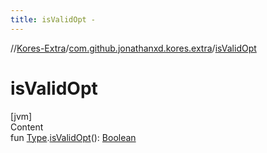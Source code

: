 ```yaml
---
title: isValidOpt -
---
```

//[Kores-Extra](../../index.md)/[com.github.jonathanxd.kores.extra](index.md)/[isValidOpt](is-valid-opt.md)



# isValidOpt  
[jvm]  
Content  
fun [Type](https://docs.oracle.com/javase/8/docs/api/java/lang/reflect/Type.html).[isValidOpt](is-valid-opt.md)(): [Boolean](https://kotlinlang.org/api/latest/jvm/stdlib/kotlin/-boolean/index.html)  



